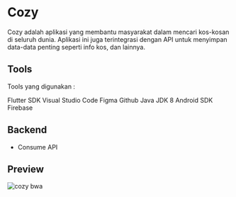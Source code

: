 # Cozy

Cozy adalah aplikasi yang membantu masyarakat dalam mencari kos-kosan di seluruh dunia. Aplikasi ini juga terintegrasi dengan API untuk menyimpan data-data penting seperti info kos, dan lainnya.

## Tools
Tools yang digunakan :

Flutter SDK
Visual Studio Code
Figma
Github
Java JDK 8
Android SDK
Firebase

## Backend

- Consume API

## Preview

![cozy bwa](https://user-images.githubusercontent.com/76690359/108374660-c8a3ab00-7233-11eb-9500-30a4875be03b.png)
